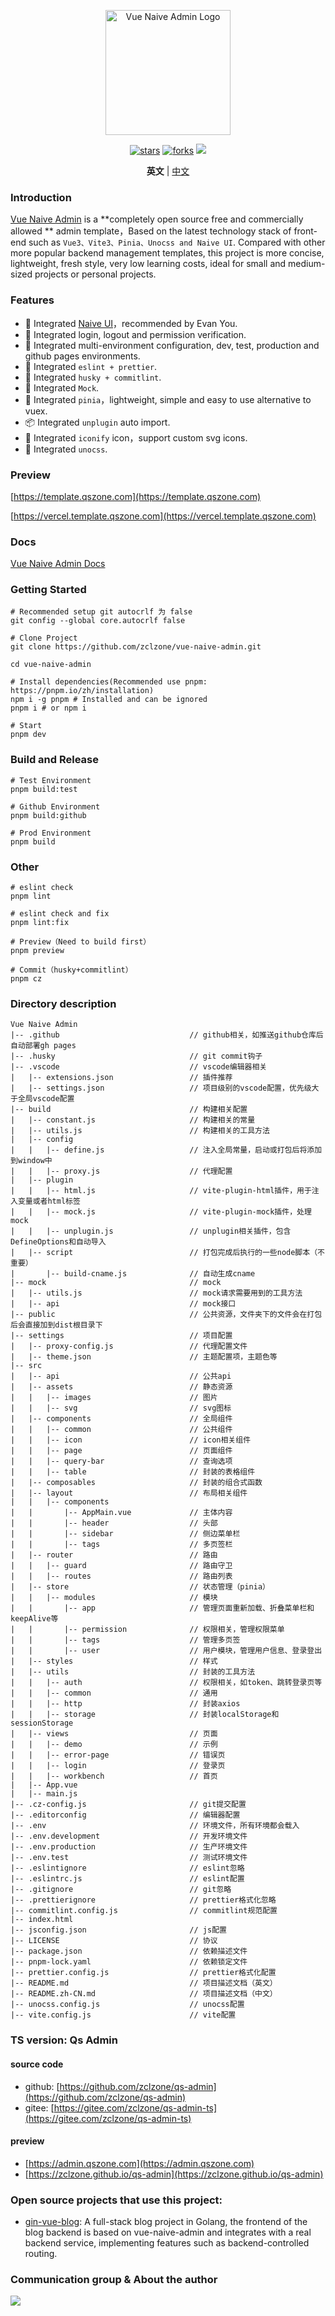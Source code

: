 <p align="center">
  <a href="https://github.com/zclzone/vue-naive-admin">
    <img alt="Vue Naive Admin Logo" width="200" src="https://assets.qszone.com/images/logo_qs.svg">
  </a>
</p>
<p align="center">
  <a href="https://github.com/zclzone/vue-naive-admin"><img alt="stars" src="https://badgen.net/github/stars/zclzone/vue-naive-admin"/></a>
  <a href="https://github.com/zclzone/vue-naive-admin"><img alt="forks" src="https://badgen.net/github/forks/zclzone/vue-naive-admin"/></a>
  <a href="./LICENSE"><img allt="MIT License" src="https://badgen.net/github/license/zclzone/vue-naive-admin"/></a>
</p>

<p align='center'>
  <b>英文</b> | 
  <a href="https://github.com/zclzone/vue-naive-admin/blob/main/README.md">中文</a>
</p>

### Introduction

[Vue Naive Admin](https://github.com/zclzone/vue-naive-admin) is a **completely open source free and commercially allowed ** admin template，Based on the latest technology stack of front-end such as `Vue3、Vite3、Pinia、Unocss and Naive UI`. Compared with other more popular backend management templates, this project is more concise, lightweight, fresh style, very low learning costs, ideal for small and medium-sized projects or personal projects.

### Features

- 🍒 Integrated [Naive UI](https://www.naiveui.com)，recommended by Evan You.
- 🍑 Integrated login, logout and permission verification.
- 🍐 Integrated multi-environment configuration, dev, test, production and github pages environments.
- 🍎 Integrated `eslint + prettier`.
- 🍌 Integrated `husky + commitlint`.
- 🍉 Integrated `Mock`.
- 🍍 Integrated `pinia`，lightweight, simple and easy to use alternative to vuex.
- 📦 Integrated `unplugin` auto import.
- 🤹 Integrated `iconify` icon，support custom svg icons.
- 🍇 Integrated `unocss`.

### Preview

[https://template.qszone.com](https://template.qszone.com)

[https://vercel.template.qszone.com](https://vercel.template.qszone.com)

### Docs

[Vue Naive Admin Docs](https://zclzone.github.io/vue-naive-admin-docs)


### Getting Started

```shell
# Recommended setup git autocrlf 为 false
git config --global core.autocrlf false

# Clone Project
git clone https://github.com/zclzone/vue-naive-admin.git

cd vue-naive-admin

# Install dependencies(Recommended use pnpm: https://pnpm.io/zh/installation)
npm i -g pnpm # Installed and can be ignored
pnpm i # or npm i

# Start
pnpm dev
```

### Build and Release

```shell
# Test Environment
pnpm build:test

# Github Environment
pnpm build:github

# Prod Environment
pnpm build
```

### Other

```shell
# eslint check
pnpm lint

# eslint check and fix
pnpm lint:fix

# Preview（Need to build first）
pnpm preview

# Commit（husky+commitlint）
pnpm cz
```

### Directory description

```
Vue Naive Admin
|-- .github                             // github相关，如推送github仓库后自动部署gh pages
|-- .husky                              // git commit钩子
|-- .vscode                             // vscode编辑器相关
|   |-- extensions.json                 // 插件推荐
|   |-- settings.json                   // 项目级别的vscode配置，优先级大于全局vscode配置
|-- build                               // 构建相关配置
|   |-- constant.js                     // 构建相关的常量
|   |-- utils.js                        // 构建相关的工具方法
|   |-- config                          
|   |   |-- define.js                   // 注入全局常量，启动或打包后将添加到window中
|   |   |-- proxy.js                    // 代理配置
|   |-- plugin                          
|   |   |-- html.js                     // vite-plugin-html插件，用于注入变量或者html标签
|   |   |-- mock.js                     // vite-plugin-mock插件，处理mock
|   |   |-- unplugin.js                 // unplugin相关插件，包含DefineOptions和自动导入
|   |-- script                          // 打包完成后执行的一些node脚本（不重要）
|       |-- build-cname.js              // 自动生成cname
|-- mock                                // mock
|   |-- utils.js                        // mock请求需要用到的工具方法
|   |-- api                             // mock接口
|-- public                              // 公共资源，文件夹下的文件会在打包后会直接加到dist根目录下
|-- settings                            // 项目配置
|   |-- proxy-config.js                 // 代理配置文件
|   |-- theme.json                      // 主题配置项，主题色等
|-- src
|   |-- api                             // 公共api
|   |-- assets                          // 静态资源
|   |   |-- images                      // 图片
|   |   |-- svg                         // svg图标
|   |-- components                      // 全局组件
|   |   |-- common                      // 公共组件
|   |   |-- icon                        // icon相关组件
|   |   |-- page                        // 页面组件
|   |   |-- query-bar                   // 查询选项
|   |   |-- table                       // 封装的表格组件
|   |-- composables                     // 封装的组合式函数
|   |-- layout                          // 布局相关组件
|   |   |-- components
|   |       |-- AppMain.vue             // 主体内容
|   |       |-- header                  // 头部
|   |       |-- sidebar                 // 侧边菜单栏
|   |       |-- tags                    // 多页签栏
|   |-- router                          // 路由
|   |   |-- guard                       // 路由守卫
|   |   |-- routes                      // 路由列表
|   |-- store                           // 状态管理（pinia）
|   |   |-- modules                     // 模块
|   |       |-- app                     // 管理页面重新加载、折叠菜单栏和keepAlive等
|   |       |-- permission              // 权限相关，管理权限菜单
|   |       |-- tags                    // 管理多页签
|   |       |-- user                    // 用户模块，管理用户信息、登录登出
|   |-- styles                          // 样式
|   |-- utils                           // 封装的工具方法
|   |   |-- auth                        // 权限相关，如token、跳转登录页等
|   |   |-- common                      // 通用
|   |   |-- http                        // 封装axios
|   |   |-- storage                     // 封装localStorage和sessionStorage
|   |-- views                           // 页面
|   |   |-- demo                        // 示例
|   |   |-- error-page                  // 错误页
|   |   |-- login                       // 登录页
|   |   |-- workbench                   // 首页  
|   |-- App.vue
|   |-- main.js
|-- .cz-config.js                       // git提交配置
|-- .editorconfig                       // 编辑器配置
|-- .env                                // 环境文件，所有环境都会载入
|-- .env.development                    // 开发环境文件
|-- .env.production                     // 生产环境文件
|-- .env.test                           // 测试环境文件
|-- .eslintignore                       // eslint忽略
|-- .eslintrc.js                        // eslint配置
|-- .gitignore                          // git忽略
|-- .prettierignore                     // prettier格式化忽略
|-- commitlint.config.js                // commitlint规范配置
|-- index.html                          
|-- jsconfig.json                       // js配置
|-- LICENSE                             // 协议
|-- package.json                        // 依赖描述文件
|-- pnpm-lock.yaml                      // 依赖锁定文件
|-- prettier.config.js                  // prettier格式化配置
|-- README.md                           // 项目描述文档（英文）
|-- README.zh-CN.md                     // 项目描述文档（中文）
|-- unocss.config.js                    // unocss配置
|-- vite.config.js                      // vite配置
```

### TS version: Qs Admin

#### source code

- github: [https://github.com/zclzone/qs-admin](https://github.com/zclzone/qs-admin)
- gitee: [https://gitee.com/zclzone/qs-admin-ts](https://gitee.com/zclzone/qs-admin-ts)

#### preview

- [https://admin.qszone.com](https://admin.qszone.com)
- [https://zclzone.github.io/qs-admin](https://zclzone.github.io/qs-admin)

### Open source projects that use this project:

- [gin-vue-blog](https://github.com/szluyu99/gin-vue-blog): A full-stack blog project in Golang, the frontend of the blog backend is based on vue-naive-admin and integrates with a real backend service, implementing features such as backend-controlled routing.

### Communication group & About the author

<a href="https://blog.qszone.com/about/">
  <img src="https://assets.qszone.com/images/about.png" style="max-width: 400px" />
</a>





